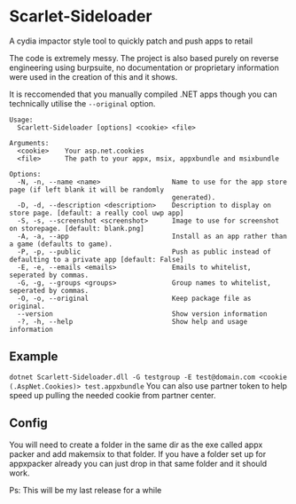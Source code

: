 # Scarlet-Sideloader
A cydia impactor style tool to quickly patch and push apps to retail 

The code is extremely messy. The project is also based purely on reverse engineering using burpsuite, no documentation or proprietary information were used in the creation of this and it shows.

It is reccomended that you manually compiled .NET apps though you can technically utilise the `--original` option.
```
Usage:
  Scarlett-Sideloader [options] <cookie> <file>

Arguments:
  <cookie>    Your asp.net.cookies
  <file>      The path to your appx, msix, appxbundle and msixbundle

Options:
  -N, -n, --name <name>                  Name to use for the app store page (if left blank it will be randomly
                                         generated).
  -D, -d, --description <description>    Description to display on store page. [default: a really cool uwp app]
  -S, -s, --screenshot <screenshot>      Image to use for screenshot on storepage. [default: blank.png]
  -A, -a, --app                          Install as an app rather than a game (defaults to game).
  -P, -p, --public                       Push as public instead of defaulting to a private app [default: False]
  -E, -e, --emails <emails>              Emails to whitelist, seperated by commas.
  -G, -g, --groups <groups>              Group names to whitelist, seperated by commas.
  -O, -o, --original                     Keep package file as original.
  --version                              Show version information
  -?, -h, --help                         Show help and usage information
```
## Example
`dotnet Scarlett-Sideloader.dll -G testgroup -E test@domain.com <cookie (.AspNet.Cookies)> test.appxbundle`
You can also use partner token to help speed up pulling the needed cookie from partner center.

## Config
You will need to create a folder in the same dir as the exe called appx packer and add makemsix to that folder. If you have a folder set up for appxpacker already you can just drop in that same folder and it should work.

Ps: This will be my last release for a while
